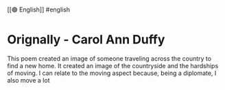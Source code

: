 [[🟣 English]] #english 

# Orignally - Carol Ann Duffy 

This poem created an image of someone traveling across the country to find a new home. It created an image of the countryside and the hardships of moving. 
I can relate to the moving aspect because, being a diplomate, I also move a lot 

